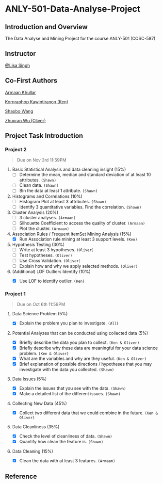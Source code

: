 # ANLY-501-Data-Analyse-Project

## Introduction and Overview
The Data Analyse and Mining Project for the course ANLY-501 (COSC-587)

## Instructor
[@Lisa Singh](http://people.cs.georgetown.edu/~singh/)

## Co-First Authors

[Armaan Khullar](https://github.com/ark317)

[Kornraphop Kawintiranon (Ken)](https://github.com/kornosk)

[Shaobo Wang](https://github.com/sw1001)

[Zhuoran Wu (Oliver)](https://github.com/WuZhuoran)

## Project Task Introduction

### Project 2
> Due on Nov 3rd 11:59PM

1. Basic Statistical Analysis and data cleaning insight (15%)
    - [ ] Determine the mean, median and standard deviation of at least 10 attributes. `(Shawn)`
    - [ ] Clean data. `(Shawn)`
    - [ ] Bin the data at least 1 attribute. `(Shawn)`
2. Histograms and Correlations (10%)
    - [ ] Histogram Plot at least 3 attributes. `(Shawn)`
    - [ ] Identify 3 quantitative variables. Find the correlation. `(Shawn)`
3. Cluster Analysis (20%)
    - [ ] 3 cluster analyses. `(Armaan)`
    - [ ] Silhouette Coefficient to access the quality of cluster. `(Armaan)`
    - [ ] Plot the cluster. `(Armaan)`
4. Association Rules / Frequent ItemSet Mining Analysis (15%)
    - [x] Run Association rule mining at least 3 support levels. `(Ken)`
5. Hypothesis Testing (30%)
    - [ ] Write at least 3 hypotheses. `(Oliver)`
    - [ ] Test hypotheses. `(Oliver)`
    - [ ] Use Cross Validation. `(Oliver)`
    - [ ] Explain how and why we apply selected methods. `(Oliver)`
6. (Additional) LOF Outliers Identify (10%)
    - [x] Use LOF to identify outlier. `(Ken)`


### Project 1
> Due on Oct 6th 11:59PM

1. Data Science Problem (5%)

    - [x] Explain the problem you plan to investigate. `(All)`

2. Potential Analyzes that can be conducted using collected data (5%)
    - [x] Briefly describe the data you plan to collect. `(Ken & Oliver)`
    - [x] Briefly describe why these data are meaningful for your data science problem. `(Ken & Oliver)`
    - [x] What are the variables and why are they useful. `(Ken & Oliver)`
    - [x] Brief explanation of possible directions / hypotheses that you may investigate with the data you collected. `(Shawn)`
3. Data Issues (5%)
    - [x] Explain the issues that you see with the data. `(Shawn)`
    - [x] Make a detailed list of the different issues. `(Shawn)`
4. Collecting New Data (45%)
    - [x] Collect two different data that we could combine in the future. `(Ken & Oliver)`
5. Data Cleanliness (35%)
    - [x] Check the level of cleanliness of data. `(Shawn)`
    - [x] Quantify how clean the feature is. `(Shawn)`
6. Data Cleaning (15%)
    - [x] Clean the data with at least 3 features. `(Armaan)`

## Reference
